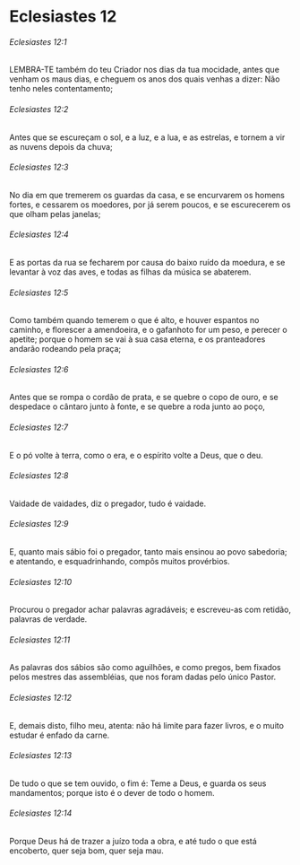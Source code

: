 # Eclesiastes 12

###### Eclesiastes 12:1

LEMBRA-TE também do teu Criador nos dias da tua mocidade, antes que venham os maus dias, e cheguem os anos dos quais venhas a dizer: Não tenho neles contentamento;

###### Eclesiastes 12:2

Antes que se escureçam o sol, e a luz, e a lua, e as estrelas, e tornem a vir as nuvens depois da chuva;

###### Eclesiastes 12:3

No dia em que tremerem os guardas da casa, e se encurvarem os homens fortes, e cessarem os moedores, por já serem poucos, e se escurecerem os que olham pelas janelas;

###### Eclesiastes 12:4

E as portas da rua se fecharem por causa do baixo ruído da moedura, e se levantar à voz das aves, e todas as filhas da música se abaterem.

###### Eclesiastes 12:5

Como também quando temerem o que é alto, e houver espantos no caminho, e florescer a amendoeira, e o gafanhoto for um peso, e perecer o apetite; porque o homem se vai à sua casa eterna, e os pranteadores andarão rodeando pela praça;

###### Eclesiastes 12:6

Antes que se rompa o cordão de prata, e se quebre o copo de ouro, e se despedace o cântaro junto à fonte, e se quebre a roda junto ao poço,

###### Eclesiastes 12:7

E o pó volte à terra, como o era, e o espírito volte a Deus, que o deu.

###### Eclesiastes 12:8

Vaidade de vaidades, diz o pregador, tudo é vaidade.

###### Eclesiastes 12:9

E, quanto mais sábio foi o pregador, tanto mais ensinou ao povo sabedoria; e atentando, e esquadrinhando, compôs muitos provérbios.

###### Eclesiastes 12:10

Procurou o pregador achar palavras agradáveis; e escreveu-as com retidão, palavras de verdade.

###### Eclesiastes 12:11

As palavras dos sábios são como aguilhões, e como pregos, bem fixados pelos mestres das assembléias, que nos foram dadas pelo único Pastor.

###### Eclesiastes 12:12

E, demais disto, filho meu, atenta: não há limite para fazer livros, e o muito estudar é enfado da carne.

###### Eclesiastes 12:13

De tudo o que se tem ouvido, o fim é: Teme a Deus, e guarda os seus mandamentos; porque isto é o dever de todo o homem.

###### Eclesiastes 12:14

Porque Deus há de trazer a juízo toda a obra, e até tudo o que está encoberto, quer seja bom, quer seja mau.


